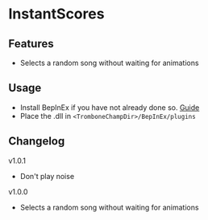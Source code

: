 # InstantScores

## Features
- Selects a random song without waiting for animations

## Usage
- Install BepInEx if you have not already done so. [Guide](https://trombone.wiki/#/installing-mods)
- Place the .dll in `<TromboneChampDir>/BepInEx/plugins`

## Changelog
v1.0.1
- Don't play noise

v1.0.0
- Selects a random song without waiting for animations
